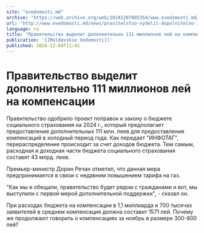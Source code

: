```yaml
---
site: "evedomosti.md"
archive: "https://web.archive.org/web/20241207005354/www.evedomosti.md/news/pravitelstvo-vydelit-dopolnitelno-111-millionov-lej-na-kompe"
url: "http://www.evedomosti.md/news/pravitelstvo-vydelit-dopolnitelno-111-millionov-lej-na-kompe"
language: ru
title: "Правительство выделит дополнительно 111 миллионов лей на компенсации"
publication: '[[Moldavskie Vedomosti]]'
published: 2024-12-04T11:41
---
```


# Правительство выделит дополнительно 111 миллионов лей на компенсации

Правительство одобрило проект поправок к закону о бюджете социального страхования на 2024 г., который предполагает предоставление дополнительных 111 млн. леев для предоставления компенсаций в холодный период года. Как передает "ИНФОТАГ", перераспределение происходит за счет доходов бюджета. Тем самым, расходная и доходная части бюджета социального страхования составят 43 млрд. леев.

Премьер-министр Дорин Речан отметил, что данная мера предпринимается в связи с недавним повышением тарифа на газ.

"Как мы и обещали, правительство будет рядом с гражданами и вот, мы выступили с первой мерой дополнительной поддержки", - сказал он.

При расходах бюджета на компенсации в 1,1 миллиарда и 700 тысячах заявителей в среднем компенсация должна составит 1571 лей. Почему же продолжают говорить о компенсациях за ноябрь в размере 300-800 лей?